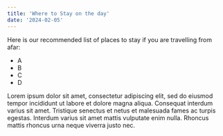 ```yaml
---
title: 'Where to Stay on the day'
date: '2024-02-05'
---
```


Here is our recommended list of places to stay if you are travelling from afar:

- A
- B
- C
- D

Lorem ipsum dolor sit amet, consectetur adipiscing elit, sed do eiusmod tempor incididunt ut labore et dolore magna aliqua. Consequat interdum varius sit amet. Tristique senectus et netus et malesuada fames ac turpis egestas. Interdum varius sit amet mattis vulputate enim nulla. Rhoncus mattis rhoncus urna neque viverra justo nec.
